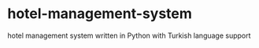 # hotel-management-system

hotel management system written in Python with Turkish language support

